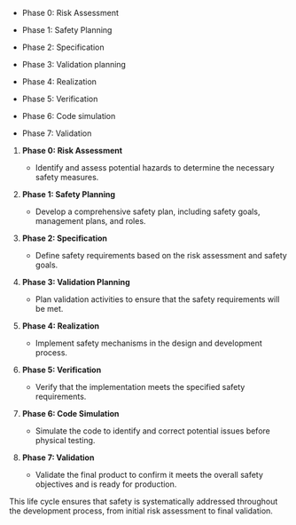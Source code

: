 - Phase 0: Risk Assessment

- Phase 1: Safety Planning

- Phase 2: Specification

- Phase 3: Validation planning

- Phase 4: Realization

- Phase 5: Verification

- Phase 6: Code simulation

- Phase 7: Validation

1. **Phase 0: Risk Assessment**
   - Identify and assess potential hazards to determine the necessary safety measures.

2. **Phase 1: Safety Planning**
   - Develop a comprehensive safety plan, including safety goals, management plans, and roles.

3. **Phase 2: Specification**
   - Define safety requirements based on the risk assessment and safety goals.

4. **Phase 3: Validation Planning**
   - Plan validation activities to ensure that the safety requirements will be met.

5. **Phase 4: Realization**
   - Implement safety mechanisms in the design and development process.

6. **Phase 5: Verification**
   - Verify that the implementation meets the specified safety requirements.

7. **Phase 6: Code Simulation**
   - Simulate the code to identify and correct potential issues before physical testing.

8. **Phase 7: Validation**
   - Validate the final product to confirm it meets the overall safety objectives and is ready for production.

This life cycle ensures that safety is systematically addressed throughout the development process, from initial risk assessment to final validation.
